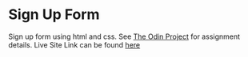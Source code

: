 # Sign Up Form
Sign up form using html and css.
See [The Odin Project](https://www.theodinproject.com/lessons/node-path-intermediate-html-and-css-sign-up-form) for assignment details. 
Live Site Link can be found [here](https://theleanbow.github.io/sign-up-form/)